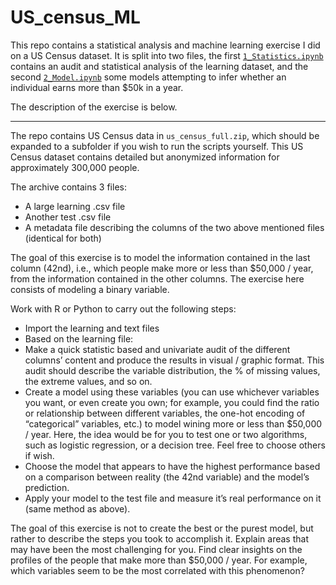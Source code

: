 # US_census_ML

This repo contains a statistical analysis and machine learning exercise I did on a US Census dataset. It is split into two files, the first [``1_Statistics.ipynb``](1_Statistics.ipynb) contains an audit and statistical analysis of the learning dataset, and the second [``2_Model.ipynb``](2_Model.ipynb) some models attempting to infer whether an individual earns more than $50k in a year.

The description of the exercise is below.

---

The repo contains US Census data in ``us_census_full.zip``, which should be expanded to a subfolder if you wish to run the scripts yourself. 
This US Census dataset contains detailed but anonymized information for approximately 300,000 people.

The archive contains 3 files: 
- A large learning .csv file
- Another test .csv file
- A metadata file describing the columns of the two above mentioned files (identical for both)

The goal of this exercise is to model the information contained in the last column (42nd), i.e., which people make more or less than $50,000 / year, from the information contained in the other columns. The exercise here consists of modeling a binary variable.

Work with R or Python to carry out the following steps:
- Import the learning and text files
- Based on the learning file:
- Make a quick statistic based and univariate audit of the different columns’ content and produce the results in visual / graphic format. This audit should describe the variable distribution, the % of missing values, the extreme values, and so on.
- Create a model using these variables (you can use whichever variables you want, or even create you own; for example, you could find the ratio or relationship between different variables, the one-hot encoding of “categorical” variables, etc.) to model wining more or less than $50,000 / year. Here, the idea would be for you to test one or two algorithms, such as logistic regression, or a decision tree. Feel free to choose others if wish.
- Choose the model that appears to have the highest performance based on a comparison between reality (the 42nd variable) and the model’s prediction. 
- Apply your model to the test file and measure it’s real performance on it (same method as above).

The goal of this exercise is not to create the best or the purest model, but rather to describe the steps you took to accomplish it. 
Explain areas that may have been the most challenging for you. 
Find clear insights on the profiles of the people that make more than $50,000 / year. For example, which variables seem to be the most correlated with this phenomenon?
